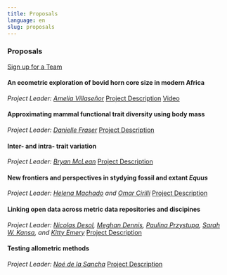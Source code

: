 ```yaml
---
title: Proposals
language: en
slug: proposals
---
```


<h3>Proposals</h3>

<a href="https://docs.google.com/forms/d/e/1FAIpQLScjtVpO4TFUkFxkr54irrD48nc6k1dvnPCT04y8QZ-8WKBkVg/viewform">Sign up for a Team</a> <br>

<h4><b>An ecometric exploration of bovid horn core size in modern Africa</b></h4>
<i>Project Leader: <a href="mailto:avillase@uark.edu"> Amelia Villaseñor</a></i>
<a href="">Project Description</a>
<a href="https://youtu.be/7ZpzA1oPIII4">Video</a>

<br>

<h4><b>Approximating mammal functional trait diversity using body mass</b></h4>
<i>Project Leader: <a href="mailto:DFraser@nature.ca">Danielle Fraser</a></i>
<a href="">Project Description</a>
    
<br>

<h4><b>Inter- and intra- trait variation</b></h4>
<i>Project Leader: <a href="mailto:b_mclean@uncg.edu">Bryan McLean</a></i>
<a href="">Project Description</a>

<br>

<h4><b>New frontiers and perspectives in stydying fossil and extant <i>Equus</i></b></h4>
<i>Project Leader: <a href="mailto:hdebasto@uoregon.edu">Helena Machado</a> and <a href="mailto:omar.cirilli@phd.unipi.it">Omar Cirilli</a></i>
<a href="">Project Description</a>

<br>

<h4><b>Linking open data across metric data repositories and discipines</b></h4>
<i>Project Leader: <a href="mailto:ndelsol@ufl.edu">Nicolas Desol</a>, <a href="mailto:lmd@openconetxt.org">Meghan Dennis</a>, <a href="mailto:ciszka@opencontext.org">Paulina Przystupa</a>, <a href="mailto:sarah@opencontext.org">Sarah W. Kansa</a>, and <a href="mailto:kemery@flmnh.ufl.edu">Kitty Emery</a></i>
<a href="">Project Description</a>

<br>

<h4><b>Testing allometric methods</b></h4>
<i>Project Leader: <a href="mailto:delasancha@gmail.com">Noé de la Sancha</a></i>
<a href="">Project Description</a>
